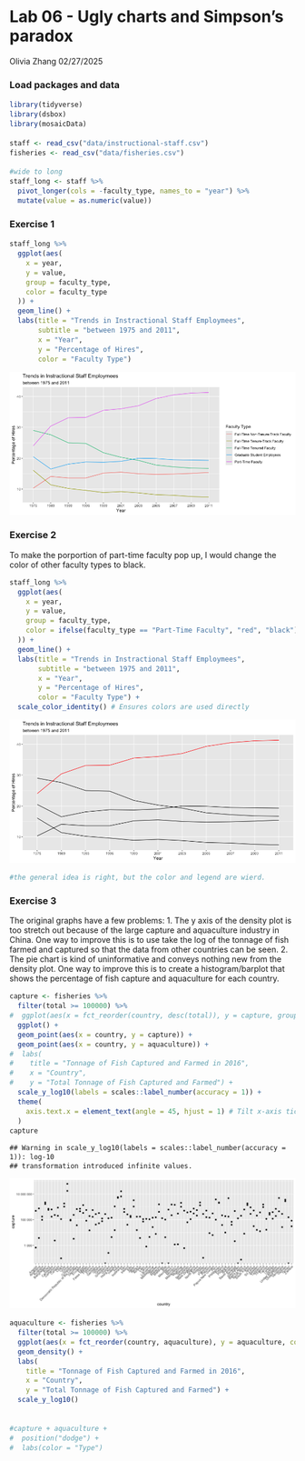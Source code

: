 Lab 06 - Ugly charts and Simpson’s paradox
================
Olivia Zhang
02/27/2025

### Load packages and data

``` r
library(tidyverse) 
library(dsbox)
library(mosaicData) 

staff <- read_csv("data/instructional-staff.csv")
fisheries <- read_csv("data/fisheries.csv")

#wide to long
staff_long <- staff %>%
  pivot_longer(cols = -faculty_type, names_to = "year") %>%
  mutate(value = as.numeric(value))
```

### Exercise 1

``` r
staff_long %>%
  ggplot(aes(
    x = year,
    y = value,
    group = faculty_type,
    color = faculty_type
  )) +
  geom_line() +
  labs(title = "Trends in Instractional Staff Employmees", 
       subtitle = "between 1975 and 2011", 
       x = "Year", 
       y = "Percentage of Hires", 
       color = "Faculty Type")
```

![](lab-06_files/figure-gfm/line-plot-1.png)<!-- -->

### Exercise 2

To make the porportion of part-time faculty pop up, I would change the
color of other faculty types to black.

``` r
staff_long %>%
  ggplot(aes(
    x = year,
    y = value,
    group = faculty_type,
    color = ifelse(faculty_type == "Part-Time Faculty", "red", "black")
  )) +
  geom_line() +
  labs(title = "Trends in Instractional Staff Employmees", 
       subtitle = "between 1975 and 2011", 
       x = "Year", 
       y = "Percentage of Hires", 
       color = "Faculty Type") +
  scale_color_identity() # Ensures colors are used directly
```

![](lab-06_files/figure-gfm/line-plot-part-time-1.png)<!-- -->

``` r
#the general idea is right, but the color and legend are wierd.
```

### Exercise 3

The original graphs have a few problems: 1. The y axis of the density
plot is too stretch out because of the large capture and aquaculture
industry in China. One way to improve this is to use take the log of the
tonnage of fish farmed and captured so that the data from other
countries can be seen. 2. The pie chart is kind of uninformative and
conveys nothing new from the density plot. One way to improve this is to
create a histogram/barplot that shows the percentage of fish capture and
aquaculture for each country.

``` r
capture <- fisheries %>%
  filter(total >= 100000) %>%
#  ggplot(aes(x = fct_reorder(country, desc(total)), y = capture, group = capture)) +
  ggplot() +
  geom_point(aes(x = country, y = capture)) +
  geom_point(aes(x = country, y = aquaculture)) +
#  labs(
#    title = "Tonnage of Fish Captured and Farmed in 2016",
#    x = "Country",
#    y = "Total Tonnage of Fish Captured and Farmed") +
  scale_y_log10(labels = scales::label_number(accuracy = 1)) +
  theme(
    axis.text.x = element_text(angle = 45, hjust = 1) # Tilt x-axis ticks
  )
capture
```

    ## Warning in scale_y_log10(labels = scales::label_number(accuracy = 1)): log-10
    ## transformation introduced infinite values.

![](lab-06_files/figure-gfm/density-plot-1.png)<!-- -->

``` r
aquaculture <- fisheries %>%
  filter(total >= 100000) %>%
  ggplot(aes(x = fct_reorder(country, aquaculture), y = aquaculture, color = "blue")) +
  geom_density() +
  labs(
    title = "Tonnage of Fish Captured and Farmed in 2016",
    x = "Country",
    y = "Total Tonnage of Fish Captured and Farmed") +
  scale_y_log10()


#capture + aquaculture +
#  position("dodge") +
#  labs(color = "Type")
```
